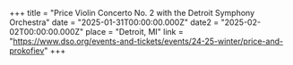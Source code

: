 +++
title = "Price Violin Concerto No. 2 with the Detroit Symphony Orchestra"
date = "2025-01-31T00:00:00.000Z"
date2 = "2025-02-02T00:00:00.000Z"
place = "Detroit, MI"
link = "https://www.dso.org/events-and-tickets/events/24-25-winter/price-and-prokofiev"
+++


